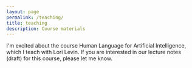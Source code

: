 ```yaml
---
layout: page
permalink: /teaching/
title: teaching
description: Course materials
---
```


I'm excited about the course Human Language for Artificial Intelligence, which I teach with Lori Levin. If you are interested in our lecture notes (draft) for this course, please let me know.